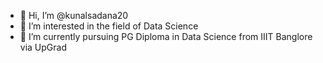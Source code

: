 - 👋 Hi, I’m @kunalsadana20
- 👀 I’m interested in the field of Data Science
- 🌱 I’m currently pursuing PG Diploma in Data Science from IIIT Banglore via UpGrad


<!---
kunalsadana20/kunalsadana20 is a ✨ special ✨ repository because its `README.md` (this file) appears on your GitHub profile.
You can click the Preview link to take a look at your changes.
--->

